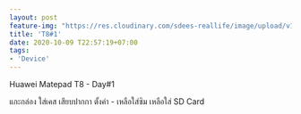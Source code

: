 ```yaml
---
layout: post
feature-img: "https://res.cloudinary.com/sdees-reallife/image/upload/v1555658919/sample_feature_img.png"
title: 'T8#1'
date: 2020-10-09 T22:57:19+07:00
tags:
- 'Device'
---
```

Huawei Matepad T8 - Day#1

<i class="fa fa-child" style="color:plum"></i>

แกะกล่อง ใส่เคส เสียบปากกา ตั้งค่า - เหลือใส่ซิม เหลือใส่ SD Card
